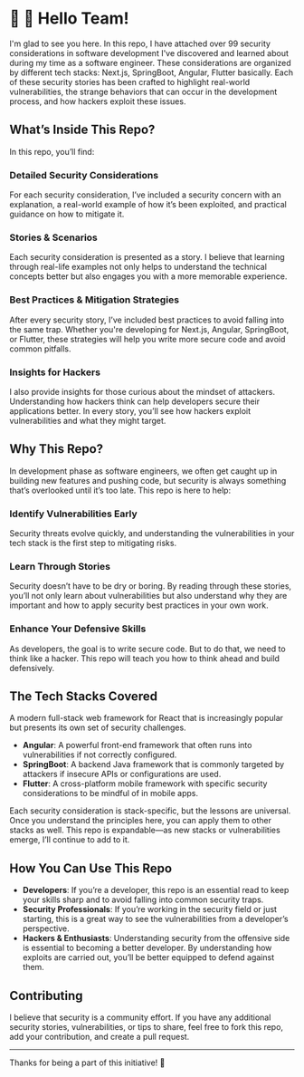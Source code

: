 
# 👋 👋  Hello Team!

I'm glad to see you here. In this repo, I have attached over 99 security considerations in software development I've discovered and learned about during my time as a software engineer. These considerations are organized by different tech stacks: Next.js, SpringBoot, Angular, Flutter basically. Each of these security stories has been crafted to highlight real-world vulnerabilities, the strange behaviors that can occur in the development process, and how hackers exploit these issues.

## What’s Inside This Repo?
In this repo, you’ll find:

### **Detailed Security Considerations**
For each security consideration, I’ve included a security concern with an explanation, a real-world example of how it’s been exploited, and practical guidance on how to mitigate it.

### **Stories & Scenarios**
Each security consideration is presented as a story. I believe that learning through real-life examples not only helps to understand the technical concepts better but also engages you with a more memorable experience.

### **Best Practices & Mitigation Strategies**
After every security story, I’ve included best practices to avoid falling into the same trap. Whether you're developing for Next.js, Angular, SpringBoot, or Flutter, these strategies will help you write more secure code and avoid common pitfalls.

### **Insights for Hackers**
I also provide insights for those curious about the mindset of attackers. Understanding how hackers think can help developers secure their applications better. In every story, you’ll see how hackers exploit vulnerabilities and what they might target.

## Why This Repo?
In development phase as software engineers, we often get caught up in building new features and pushing code, but security is always something that’s overlooked until it’s too late. This repo is here to help:

### **Identify Vulnerabilities Early**
Security threats evolve quickly, and understanding the vulnerabilities in your tech stack is the first step to mitigating risks.

### **Learn Through Stories**
Security doesn’t have to be dry or boring. By reading through these stories, you’ll not only learn about vulnerabilities but also understand why they are important and how to apply security best practices in your own work.

### **Enhance Your Defensive Skills**
As developers, the goal is to write secure code. But to do that, we need to think like a hacker. This repo will teach you how to think ahead and build defensively.

## The Tech Stacks Covered
A modern full-stack web framework for React that is increasingly popular but presents its own set of security challenges.
- **Angular**: A powerful front-end framework that often runs into vulnerabilities if not correctly configured.
- **SpringBoot**: A backend Java framework that is commonly targeted by attackers if insecure APIs or configurations are used.
- **Flutter**: A cross-platform mobile framework with specific security considerations to be mindful of in mobile apps.

Each security consideration is stack-specific, but the lessons are universal. Once you understand the principles here, you can apply them to other stacks as well. This repo is expandable—as new stacks or vulnerabilities emerge, I’ll continue to add to it.

## How You Can Use This Repo
- **Developers**: If you’re a developer, this repo is an essential read to keep your skills sharp and to avoid falling into common security traps.
- **Security Professionals**: If you’re working in the security field or just starting, this is a great way to see the vulnerabilities from a developer’s perspective.
- **Hackers & Enthusiasts**: Understanding security from the offensive side is essential to becoming a better developer. By understanding how exploits are carried out, you’ll be better equipped to defend against them.

## Contributing
I believe that security is a community effort. If you have any additional security stories, vulnerabilities, or tips to share, feel free to fork this repo, add your contribution, and create a pull request.

---
Thanks for being a part of this initiative! 🚀